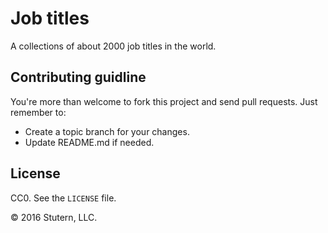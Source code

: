 # Job titles
A collections of about 2000 job titles in the world.

## Contributing guidline
You're more than welcome to fork this project and send pull requests. Just remember to:

* Create a topic branch for your changes.
* Update README.md if needed.


## License
CC0. See the `LICENSE` file.

© 2016 Stutern, LLC.
